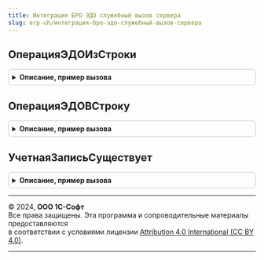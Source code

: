 ```yaml
---
title: Интеграция БРО ЭДО служебный вызов сервера
slug: erp-uh/интеграция-бро-эдо-служебный-вызов-сервера
---
```



## ОперацияЭДОИзСтроки
<details style="margin: 1em 0; padding: 0.5em; border: 1px solid #ccc; border-radius: 6px;">

<summary style="font-weight: bold; cursor: pointer;">Описание, пример вызова</summary>

```bsl

Функция ОперацияЭДОИзСтроки(Знач СтрокаОперацииЭДО) Экспорт
```

Пример вызова
```bsl
Результат = ИнтеграцияБРОЭДОСлужебныйВызовСервера.ОперацияЭДОИзСтроки(СтрокаОперацииЭДО) 
```
</details>

## ОперацияЭДОВСтроку
<details style="margin: 1em 0; padding: 0.5em; border: 1px solid #ccc; border-radius: 6px;">

<summary style="font-weight: bold; cursor: pointer;">Описание, пример вызова</summary>

```bsl

Функция ОперацияЭДОВСтроку(ОперацияЭДО) Экспорт
```

Пример вызова
```bsl
Результат = ИнтеграцияБРОЭДОСлужебныйВызовСервера.ОперацияЭДОВСтроку(ОперацияЭДО) 
```
</details>

## УчетнаяЗаписьСуществует
<details style="margin: 1em 0; padding: 0.5em; border: 1px solid #ccc; border-radius: 6px;">

<summary style="font-weight: bold; cursor: pointer;">Описание, пример вызова</summary>

```bsl

// Выполняет проверку существования учетной записи ЭДО.
//
// Параметры:
//  ОтборУчетнойЗаписи - Структура:
//  * Организация - ОпределяемыйТип.Организация - организация, которую следует подключить к ЭДО.
//  * КодНалоговогоОргана - Строка - код налоговой инспекции, в которой зарегистрирована организация.
//  * Сертификат - СправочникСсылка.СертификатыКлючейЭлектроннойПодписиИШифрования - сертификат для регистрации у оператора ЭДО.
//
// Возвращаемое значение:
//  Булево - Учетная запись существует
Функция УчетнаяЗаписьСуществует(Знач ОтборУчетнойЗаписи) Экспорт
```

Пример вызова
```bsl
Результат = ИнтеграцияБРОЭДОСлужебныйВызовСервера.УчетнаяЗаписьСуществует(ОтборУчетнойЗаписи) 
```
</details>

---

© 2024, **ООО 1С-Софт**  
Все права защищены. Эта программа и сопроводительные материалы предоставляются  
в соответствии с условиями лицензии [Attribution 4.0 International (CC BY 4.0)](https://creativecommons.org/licenses/by/4.0/legalcode).

---
